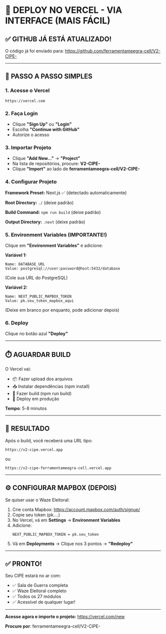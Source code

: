 # 🚀 DEPLOY NO VERCEL - VIA INTERFACE (MAIS FÁCIL)

## ✅ GITHUB JÁ ESTÁ ATUALIZADO!

O código já foi enviado para:
https://github.com/ferramentameegra-cell/V2-CIPE-

---

## 📝 PASSO A PASSO SIMPLES

### **1. Acesse o Vercel**
```
https://vercel.com
```

### **2. Faça Login**
- Clique **"Sign Up"** ou **"Login"**
- Escolha **"Continue with GitHub"**
- Autorize o acesso

### **3. Importar Projeto**
- Clique **"Add New..."** → **"Project"**
- Na lista de repositórios, procure: **V2-CIPE-**
- Clique **"Import"** ao lado de **ferramentameegra-cell/V2-CIPE-**

### **4. Configurar Projeto**

**Framework Preset:** Next.js ✅ (detectado automaticamente)

**Root Directory:** `./` (deixe padrão)

**Build Command:** `npm run build` (deixe padrão)

**Output Directory:** `.next` (deixe padrão)

### **5. Environment Variables (IMPORTANTE!)**

Clique em **"Environment Variables"** e adicione:

**Variável 1:**
```
Name: DATABASE_URL
Value: postgresql://user:password@host:5432/database
```
(Cole sua URL do PostgreSQL)

**Variável 2:**
```
Name: NEXT_PUBLIC_MAPBOX_TOKEN
Value: pk.seu_token_mapbox_aqui
```
(Deixe em branco por enquanto, pode adicionar depois)

### **6. Deploy**

Clique no botão azul **"Deploy"**

---

## ⏱️ AGUARDAR BUILD

O Vercel vai:
- 📦 Fazer upload dos arquivos
- 📥 Instalar dependências (npm install)
- 🔨 Fazer build (npm run build)
- 🚀 Deploy em produção

**Tempo**: 5-8 minutos

---

## 🎉 RESULTADO

Após o build, você receberá uma URL tipo:

```
https://v2-cipe.vercel.app
```

ou

```
https://v2-cipe-ferramentameegra-cell.vercel.app
```

---

## ⚙️ CONFIGURAR MAPBOX (DEPOIS)

Se quiser usar o Waze Eleitoral:

1. Crie conta Mapbox: https://account.mapbox.com/auth/signup/
2. Copie seu token (pk....)
3. No Vercel, vá em **Settings** → **Environment Variables**
4. Adicione:
   ```
   NEXT_PUBLIC_MAPBOX_TOKEN = pk.seu_token
   ```
5. Vá em **Deployments** → Clique nos 3 pontos → **"Redeploy"**

---

## ✅ PRONTO!

Seu CIPE estará no ar com:
- ✅ Sala de Guerra completa
- ✅ Waze Eleitoral completo
- ✅ Todos os 27 módulos
- ✅ Acessível de qualquer lugar!

---

**Acesse agora e importe o projeto:**
https://vercel.com/new

**Procure por**: ferramentameegra-cell/V2-CIPE-

